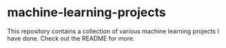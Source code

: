 # machine-learning-projects
This repository contains a collection of various machine learning projects I have done. Check out the README for more.
